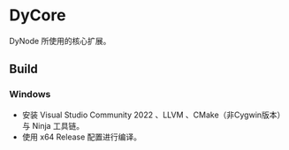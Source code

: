 # DyCore

DyNode 所使用的核心扩展。

## Build

### Windows

* 安装 Visual Studio Community 2022 、LLVM 、CMake（非Cygwin版本）与 Ninja 工具链。
* 使用 x64 Release 配置进行编译。